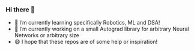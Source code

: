 ### Hi there 👋

- 🌱 I’m currently learning specifically Robotics, ML and DSA!
- 🔭 I’m currently working on a small Autograd library for arbitrary Neural Networks or arbitrary size
- 😄 I hope that these repos are of some help or inspiration!
<!--
**Y-Noor/y-noor** is a ✨ _special_ ✨ repository because its `README.md` (this file) appears on your GitHub profile.

Here are some ideas to get you started:

- 🔭 I’m currently working on ...
- 🌱 I’m currently learning ...
- 👯 I’m looking to collaborate on ...
- 🤔 I’m looking for help with ...
- 💬 Ask me about ...
- 📫 How to reach me: ...
- 😄 Pronouns: ...
- ⚡ Fun fact: ...
-->
